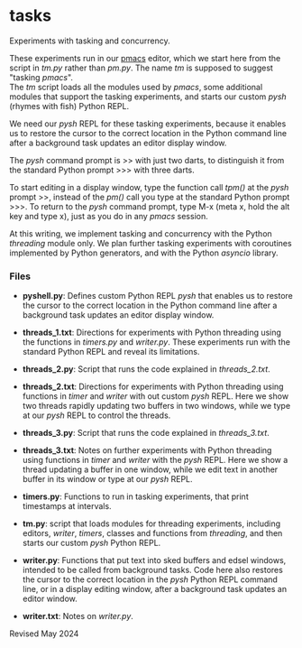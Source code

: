 
tasks
=====

Experiments with tasking and concurrency.

These experiments run in our [pmacs](../editors/README.md) editor,
which we start here from the script in *tm.py* rather than
*pm.py*.  The name *tm* is supposed to suggest "tasking *pmacs*".  
The *tm* script loads all the modules used by *pmacs*, some additional
modules that support the tasking experiments, and starts our custom 
*pysh* (rhymes with fish) Python REPL.

We need our *pysh* REPL for these tasking experiments, because it enables us
to restore the cursor to the correct location in the Python command line
after a background task updates an editor display window.

The *pysh* command prompt is >> with just two darts, to distinguish it from
the standard Python prompt >>> with three darts.

To start editing in a display window, type the function call *tpm()* at
the *pysh* prompt >>, instead of the *pm()* call you type at the standard
Python prompt >>>.   To return to the *pysh* command prompt, type M-x
(meta x, hold the alt key and type x), just as you do in  any *pmacs*
session.
   
At this writing, we implement tasking and concurrency with the Python
*threading* module only.  We plan further tasking experiments with
coroutines implemented by Python generators, and with the Python
*asyncio* library.
 
### Files ###

- **pyshell.py**: Defines custom Python REPL *pysh* that 
  enables us    to restore the cursor to the correct location in the
  Python command line    after a background task updates an editor
  display window.
  
- **threads_1.txt**: Directions for experiments with Python threading
   using the functions in *timers.py* and *writer.py*.  These experiments
   run with the standard Python REPL and reveal its limitations.

- **threads_2.py**: Script that runs the code explained in *threads_2.txt*.
 
- **threads_2.txt**: Directions for experiments with Python threading
  using functions in *timer* and *writer* with out custom *pysh* REPL.
  Here we show two threads rapidly updating two buffers
  in two windows, while we type at our *pysh* REPL to control  the threads.

- **threads_3.py**: Script that runs the code explained in *threads_3.txt*.

- **threads_3.txt**: Notes on further experiments with Python threading
  using functions in *timer* and *writer* with the *pysh* REPL.
  Here we show a thread updating a buffer in one window,
  while we edit text in another buffer in its window or type at our *pysh*
  REPL.

- **timers.py**: Functions to run in tasking experiments, that print
   timestamps at intervals.

- **tm.py**: script that loads modules for threading experiments, including
  editors, *writer*, *timers*, classes and functions from *threading*, and
  then starts our custom *pysh* Python REPL.

- **writer.py**: Functions that put text into sked buffers and edsel windows,
  intended to be called from background tasks.  Code here also restores 
  the cursor to the correct location in the *pysh* Python REPL command line,
  or in a display editing window, after a background task updates an editor
  window.

- **writer.txt**:  Notes on *writer.py*.


Revised May 2024

